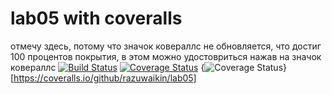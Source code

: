 # lab05 with coveralls
отмечу здесь, потому что значок ковераллс не обновляется, что достиг 100 процентов покрытия, в этом можно удостовриться нажав на значок ковераллс
[![Build Status](https://www.travis-ci.com/razuwaikin/lab05.svg?branch=master)](https://www.travis-ci.com/razuwaikin/lab05)
[![Coverage Status](https://coveralls.io/repos/github/razuwaikin/lab05/badge.svg?branch=master)](https://coveralls.io/github/razuwaikin/lab05?branch=master)
{<img src="https://coveralls.io/repos/github/razuwaikin/lab05/badge.svg" alt="Coverage Status" />}[https://coveralls.io/github/razuwaikin/lab05]

